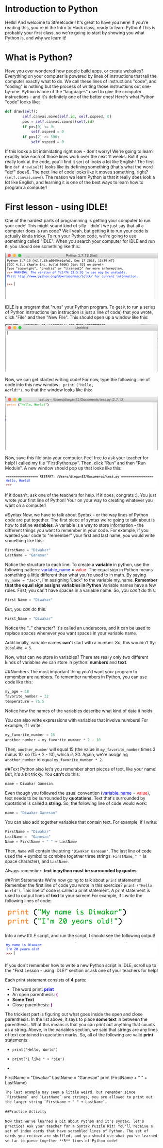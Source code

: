 # Introduction to Python
<p> Hello! And welcome to Streetcode!! It's great to have you here! If you're reading this, you're in the Intro to Hack class, ready to learn Python! This is probably your first class, so we're going to start by showing you what Python is, and why we learn it! </p>

# What is Python?
<p> Have you ever wondered how people build apps, or create websites? Everything on your computer is powered by lines of instructions that tell the computer exactly what to do. We call these lines of instructions "code", and "coding" is nothing but the process of writing those instructions out one-by-one. Python is one of the "languages" used to give the computer instructions - and it's definitely one of the better ones! Here's what Python "code" looks like:

```python 
def draw(self):
        self.canvas.move(self.id, self.xspeed, 0)
        pos = self.canvas.coords(self.id)
        if pos[0] <= 0:
            self.xspeed = 0
        if pos[2] >= 500:
            self.xspeed = 0
```

If this looks a bit intimidating right now - don't worry! We're going to learn exactly how each of those lines work over the next 11 weeks. But if you really look at the code, you'll find it sort of looks a lot like English! The first line <code>def draw(self)</code> looks like its defining something (that's what the word "def" does!). The next line of code looks like it moves something, right? (<code>self.canvas.move</code>). The reason we learn Python is that it really does look a lot like English, and learning it is one of the best ways to learn how to program a computer!

# First lesson - using IDLE!
One of the hardest parts of programming is getting your computer to run your code! This might sound kind of silly - didn't we just say that all a computer does is run code? Well yeah, but getting it to run <italic>your</italic> code is actually kinda tricky. To run your Python code, we're going to use something called "IDLE". When you search your computer for IDLE and run it, you should see something like this:

![IDLE Screenshot][IDLE]

[IDLE]: IDLE.png

IDLE is a program that "runs" your Python program. To get it to run a series of Python instructions (an instruction is just a line of code) that you wrote, click "File" and then "New File". This should open up a window like this: 

![What a New File Looks like][newfile]

[newfile]: newfile.png 

Now, we can get started writing code! For now, type the following line of code into this new window: <code> print ("Hello, World!")</code>, so that the window looks like this:

![Sample Code][samplecode]

[samplecode]: written-code.png

Now, save this file onto your computer. Feel free to ask your teacher for help! I called my file "FirstPython.py". Then, click "Run" and then "Run Module". A new window should pop up that looks like this: 

![Sample Code][runpage]

[runpage]: runpage.png

If it doesn't, ask one of the teachers for help. If it does, congrats :). You just wrote your first line of Python! Your on your way to creating whatever you want on a computer!

#Syntax
Now, we have to talk about Syntax - or the way lines of Python code are put together. The first piece of syntax we're going to talk about is how to define **variables**. A variable is a way to store information - the different things you want to remember in your code. For example, if you wanted your code to "remember" your first and last name, you would write something like this: 

```python 
FirstName = "Diwakar"
LastName = "Ganesan"
```

Notice the structure to each line. To create a **variable** in python, use the following pattern:
<span style="color:blue">variable_name</span> = <span style="color:red">value</span>. The equal sign in Python means something a little different than what you're used to in math. By saying <code>my_name = "Jack"</code>, I'm assigning  "Jack" to the variable my_name. **Remember that the equal sign assigns variables in Python** Variable names have a few rules. First, you can't have spaces in a variable name. So, you _can't_ do this: 

```python 
First Name = "Diwakar"
```

But, you _can_ do this: 

```python 
First_Name = "Diwakar"
```

Notice the "_" character? It's called an underscore, and it can be used to replace spaces whenever you want spaces in your variable name. 

Additionally, variable names **can't** start with a number. So, this wouldn't fly: `2Cool4Me = 5`. 

Now, what can we store in variables? There are really only two different kinds of variables we can store in python: **numbers** and **text**. 

##Numbers
The most important thing you'd want your program to remember are numbers. To remember numbers in Python, you can use code like this: 

```python 
my_age = 18
favorite_number = 32
temperature = 76.5
```

Notice how the names of the variables describe what kind of data it holds. 

You can also write expressions with variables that involve numbers! For example, if I write:

```python
my_favorite_number = 15
another_number = my_favorite_number * 2 - 10
```
Then, `another_number` will equal 15 (the value in `my_favorite_number` times 2 minus 10, so (15 * 2 - 10), which is 20. Again, we're assigning `another_number` to equal `my_favorite_number * 2`.

##Text
Python also let's you remember short pieces of text, like your name! But, it's a bit tricky. You **can't** do this: 

```python
name = Diwakar Ganesan
```

Even though you followed the usual convention (<span style="color:blue">variable_name</span> = <span style="color:red">value</span>), text needs to be surrounded by **quotations**. Text that's surrounded by quotations is called a **string**. So, the following line of code would work:

```python
name = "Diwakar Ganesan"
```

You can also add together variables that contain text. For example, if I write:

```python
FirstName = "Diwakar"
LastName =  "Ganesan"
Name = FirstName + " " + LastName
```

Then, `Name` will contain the string `"Diwakar Ganesan"`. The last line of code used the **+** symbol to combine together three strings: `FirstName`, `" "` (a space character), and `LastName`.

Always remember: **text in python must be surrounded by quotes**. 

##Print Statements
We're now going to talk about `print` statements! Remember the first line of code you wrote in this exercize? `print ("Hello, World')`. This line of code is called a print statement. A print statement is used to output lines of **text** to your screen! For example, if I write the following lines of code:

![Sample Code][multiple_print]

[multiple_print]: multiple_print.png

Into a new IDLE script, and run the script, I should see the following output!

![Sample Code][multiple_print1]

[multiple_print1]: multiple_print1.png

If you don't remember how to write a new Python script in IDLE, scroll up to the "First Lesson - using IDLE!" section or ask one of your teachers for help!

Each print statement consists of **4** parts: 

- The word print: **<span style="color:blue">print</span>** 
- An open parenthesis: **<span style="color:purple">(</span>** 
- **Some Text**
- Close parenthesis: **<span style="color:purple">)</span>**

The trickiest part is figuring out what goes inside the open and close parenthesis. In the list above, it says to place **some text** in between the parenthesis. What this means is that you can print out anything that counts as a string. Above, in the variables section, we said that strings are any lines of text contained in quotation marks. So, all of the following are valid **print** statements:

- `print("Hello, World")`

- `print("I like " + "pie")`

- ```python
FirstName = "Diwakar"
LastName =  "Ganesan"
print (FirstName + " " + LastName)
```
The last example may seem a little weird, but remember since `FirstName` and `LastName` are strings, you are allowed to print out the larger string `FirstName + " " + LastName`. 
 
##Practice Activity

Now that we've learned a bit about Python and it's syntax, let's practice! Ask your teacher for a Syntax Puzzle Kit! You'll receive a set of index cards that have scrambled lines of Python. The set of cards you recieve are shuffled, and you should use what you've learned so far to piece together **5** lines of Python code!
 